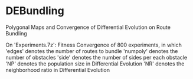 # DEBundling
Polygonal Maps and Convergence of Differential Evolution on Route Bundling



On 'Experiments.7z': Fitness Convergence of 800 experiments, in which 
      'edges' denotes the number of routes to bundle
      'numpoly' denotes the number of obstacles 
      'side' denotes the number of sides per each obstacle
      'NP' denotes the population size in Differential Evolution 
      'NR' denotes the neighborhood ratio in Differential Evolution


